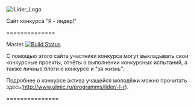 ![ILider_Logo](https://raw.github.com/ulmic/i_am_the_lider/master/logo.jpg)

Сайт конкурса "Я - лидер!"

==============

Master
[![Build Status](https://travis-ci.org/ulmic/i_am_the_lider.png?branch=master)](https://travis-ci.org/ulmic/i_am_the_lider)

С помощью этого сайта участники конкурса могут выкладывать свои конкурсные проекты, отчёты о выполнении конкурсных испытаний, а также личные блоги о конкурсе и "за жизнь".

Подробнее о конкурсе актива учащейся молодёжи можно прочитать здесь(http://www.ulmic.ru/programms/lider/-l-r).

===============




